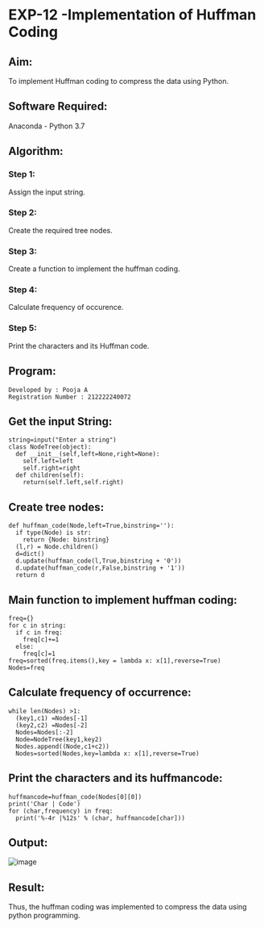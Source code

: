 # EXP-12 -Implementation of Huffman Coding

## Aim:
To implement Huffman coding to compress the data using Python.

## Software Required:
Anaconda - Python 3.7

## Algorithm:
### Step 1:
Assign the input string.

### Step 2:
Create the required tree nodes.

### Step 3:
Create a function to implement the huffman coding.

### Step 4:
Calculate frequency of occurence.

### Step 5:
Print the characters and its Huffman code.

## Program:
```
Developed by : Pooja A
Registration Number : 212222240072
```

## Get the input String:
```
string=input("Enter a string")
class NodeTree(object):
  def __init__(self,left=None,right=None):
    self.left=left
    self.right=right
  def children(self):
    return(self.left,self.right)
```    
    
## Create tree nodes:
```
def huffman_code(Node,left=True,binstring=''):
  if type(Node) is str:
    return {Node: binstring}
  (l,r) = Node.children()
  d=dict()
  d.update(huffman_code(l,True,binstring + '0'))
  d.update(huffman_code(r,False,binstring + '1'))
  return d
```

## Main function to implement huffman coding:
```
freq={}
for c in string:
  if c in freq:
    freq[c]+=1
  else:
    freq[c]=1
freq=sorted(freq.items(),key = lambda x: x[1],reverse=True)
Nodes=freq
```

## Calculate frequency of occurrence:
```
while len(Nodes) >1:
  (key1,c1) =Nodes[-1]
  (key2,c2) =Nodes[-2]
  Nodes=Nodes[:-2]
  Node=NodeTree(key1,key2)
  Nodes.append((Node,c1+c2))
  Nodes=sorted(Nodes,key=lambda x: x[1],reverse=True)
```

## Print the characters and its huffmancode:
```
huffmancode=huffman_code(Nodes[0][0])
print('Char | Code')
for (char,frequency) in freq:
  print('%-4r |%12s' % (char, huffmancode[char]))
```

## Output:
![image](https://github.com/poojaanbu0/HUFFMAN-CODING-/assets/119390329/1f151043-5337-4af7-bd1d-3db0ce779c64)

## Result:
Thus, the huffman coding was implemented to compress the data using python programming.
